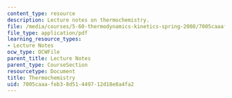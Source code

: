 ```yaml
---
content_type: resource
description: Lecture notes on thermochemistry.
file: /media/courses/5-60-thermodynamics-kinetics-spring-2008/7005caaafeb38d51449712d18e8a4fa2_lec_6.pdf
file_type: application/pdf
learning_resource_types:
- Lecture Notes
ocw_type: OCWFile
parent_title: Lecture Notes
parent_type: CourseSection
resourcetype: Document
title: Thermochemistry
uid: 7005caaa-feb3-8d51-4497-12d18e8a4fa2
---
```

